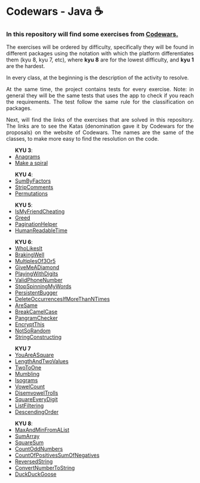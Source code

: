 # Codewars - Java ☕

<h3>In this repository will find some exercises from <a href="https://www.codewars.com/">Codewars.</a></h3>
<p align="justify">The exercises will be ordered by difficulty, specifically they will be found in different packages using the notation with which the platform differentiates them (kyu 8, kyu 7, etc), where <b>kyu 8</b> are for the lowest difficulty, and <b>kyu 1</b> are the hardest.</p>
<p align="justify">In every class, at the beginning is the description of the activity to resolve.</p>

<p align="justify">At the same time, the project contains tests for every exercise. Note: in general they will be the same tests that uses the app to check if you reach the requirements. The test follow the same rule for the classification on packages.</p>

<p align="justify">Next, will find the links of the exercises that are solved in this repository. The links are to see the Katas (denomination gave it by Codewars for the proposals) on the website of Codewars. The names are the same of the classes, to make more easy to find the resolution on the code.</p>
<ul>
    <b>KYU 3</b>:
    <li><a href="https://www.codewars.com/kata/53e57dada0cb0400ba000688/java">Anagrams</a></li>
    <li><a href="https://www.codewars.com/kata/534e01fbbb17187c7e0000c6/java">Make a spiral</a></li>
</ul>
<ul>
    <b>KYU 4</b>:
    <li><a href="https://www.codewars.com/kata/54d496788776e49e6b00052f/java">SumByFactors</a></li>
    <li><a href="https://www.codewars.com/kata/51c8e37cee245da6b40000bd/java">StripComments</a></li>
    <li><a href="https://www.codewars.com/kata/5254ca2719453dcc0b00027d/java">Permutations</a></li>
</ul>
<ul>
    <b>KYU 5</b>:
    <li><a href="https://www.codewars.com/kata/5547cc7dcad755e480000004/java">IsMyFriendCheating</a></li>
    <li><a href="https://www.codewars.com/kata/5270d0d18625160ada0000e4/java">Greed</a></li>
    <li><a href="https://www.codewars.com/kata/515bb423de843ea99400000a/java">PaginationHelper</a></li>
    <li><a href="https://www.codewars.com/kata/52685f7382004e774f0001f7/java">HumanReadableTime</a></li>
</ul>
<ul>
    <b>KYU 6</b>:
    <li><a href="https://www.codewars.com/kata/5266876b8f4bf2da9b000362/java">WhoLikesIt</a></li>
    <li><a href="https://www.codewars.com/kata/565c0fa6e3a7d39dee000125/java">BrakingWell</a></li>
    <li><a href="https://www.codewars.com/kata/514b92a657cdc65150000006/java">MultiplesOf3Or5</a></li>
    <li><a href="https://www.codewars.com/kata/5503013e34137eeeaa001648/java">GiveMeADiamond</a></li>
    <li><a href="https://www.codewars.com/kata/5552101f47fc5178b1000050/java">PlayingWithDigits</a></li>
    <li><a href="https://www.codewars.com/kata/525f47c79f2f25a4db000025/java">ValidPhoneNumber</a></li>
    <li><a href="https://www.codewars.com/kata/5264d2b162488dc400000001/java">StopSpinningMyWords</a></li>
    <li><a href="https://www.codewars.com/kata/54ba84be607a92aa900000f1/java">PersistentBugger</a></li>
    <li><a href="https://www.codewars.com/kata/54ba84be607a92aa900000f1/java">DeleteOccurrencesIfMoreThanNTimes</a></li>
    <li><a href="https://www.codewars.com/kata/550498447451fbbd7600041c/java">AreSame</a></li>
    <li><a href="https://www.codewars.com/kata/5208f99aee097e6552000148/java">BreakCamelCase</a></li>
    <li><a href="https://www.codewars.com/kata/545cedaa9943f7fe7b000048/java">PangramChecker</a></li>
    <li><a href="https://www.codewars.com/kata/5848565e273af816fb000449/java">EncryptThis</a></li>
    <li><a href="https://www.codewars.com/kata/58ad2e9c0e3c08126000003f/java">NotSoRandom</a></li>
    <li><a href="https://www.codewars.com/kata/58a3a735cebc0630830000c0/java">StringConstructing</a></li>
</ul>
<ul>
    <b>KYU 7</b>
    <li><a href="https://www.codewars.com/kata/54c27a33fb7da0db0100040e/java">YouAreASquare</a></li>
    <li><a href="https://www.codewars.com/kata/62a611067274990047f431a8/java">LengthAndTwoValues</a></li>
    <li><a href="https://www.codewars.com/kata/5656b6906de340bd1b0000ac/java">TwoToOne</a></li>
    <li><a href="https://www.codewars.com/kata/5667e8f4e3f572a8f2000039/java">Mumbling</a></li>
    <li><a href="https://www.codewars.com/kata/54ba84be607a92aa900000f1/java">Isograms</a></li>
    <li><a href="https://www.codewars.com/kata/54ff3102c1bad923760001f3/java">VowelCount</a></li>
    <li><a href="https://www.codewars.com/kata/52fba66badcd10859f00097e/java">DisemvowelTrolls</a></li>
    <li><a href="https://www.codewars.com/kata/546e2562b03326a88e000020/java">SquareEveryDigit</a></li>
    <li><a href="https://www.codewars.com/kata/53dbd5315a3c69eed20002dd/java">ListFiltering</a></li>
    <li><a href="https://www.codewars.com/kata/5467e4d82edf8bbf40000155/java">DescendingOrder</a></li>
</ul>
<ul>
    <b>KYU 8</b>:
    <li><a href="https://www.codewars.com/kata/577a98a6ae28071780000989/java">MaxAndMinFromAList</a></li>
    <li><a href="https://www.codewars.com/kata/53dc54212259ed3d4f00071c/java">SumArray</a></li>
    <li><a href="https://www.codewars.com/kata/515e271a311df0350d00000f/java">SquareSum</a></li>
    <li><a href="https://www.codewars.com/kata/59342039eb450e39970000a6/java">CountOddNumbers</a></li>
    <li><a href="https://www.codewars.com/kata/576bb71bbbcf0951d5000044/java">CountOfPositivesSumOfNegatives</a></li>
    <li><a href="https://www.codewars.com/kata/5168bb5dfe9a00b126000018/java">ReversedString</a></li>
    <li><a href="https://www.codewars.com/kata/5265326f5fda8eb1160004c8/java">ConvertNumberToString</a></li>
    <li><a href="https://www.codewars.com/kata/582e0e592029ea10530009ce/java">DuckDuckGoose</a></li>
</ul>

